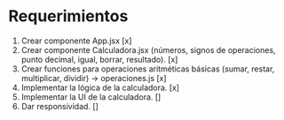 # Requerimientos

1. Crear componente App.jsx [x]
2. Crear componente Calculadora.jsx (números, signos de operaciones, punto decimal, igual, borrar, resultado). [x]
3. Crear funciones para operaciones aritméticas básicas (sumar, restar, multiplicar, dividir) → operaciones.js [x]
4. Implementar la lógica de la calculadora. [x]
5. Implementar la UI de la calculadora. []
6. Dar responsividad. []
